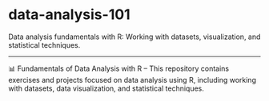 # data-analysis-101
Data analysis fundamentals with R: Working with datasets, visualization, and statistical techniques.

---
📊 Fundamentals of Data Analysis with R – This repository contains exercises and projects focused on data analysis using R, including working with datasets, data visualization, and statistical techniques.
